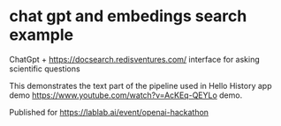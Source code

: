 # chat gpt and embedings search example

ChatGpt + https://docsearch.redisventures.com/ interface for asking scientific questions

This demonstrates the text part of the pipeline used in Hello History app demo https://www.youtube.com/watch?v=AcKEq-QEYLo demo. 

Published for https://lablab.ai/event/openai-hackathon

